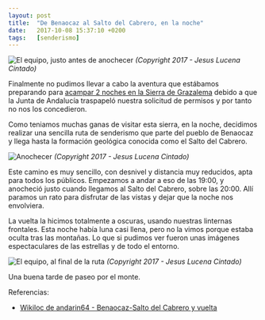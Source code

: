 ```yaml
---
layout: post
title:  "De Benaocaz al Salto del Cabrero, en la noche"
date:   2017-10-08 15:37:10 +0200
tags:	[senderismo]
---
```


![El equipo, justo antes de anochecer][equipo2]
_(Copyright 2017 - Jesus Lucena Cintado)_

Finalmente no pudimos llevar a cabo la aventura que estábamos preparando
para [acampar 2 noches en la Sierra de Grazalema][post] debido a que la Junta
de Andalucía traspapeló nuestra solicitud de permisos y por tanto no nos los
concedieron.

Como teniamos muchas ganas de visitar esta sierra, en la noche, decidimos
realizar una sencilla ruta de senderismo que parte del pueblo de Benaocaz
y llega hasta la formación geológica conocida como el Salto del Cabrero.

<!--more-->

![Anochecer][anochecer]
_(Copyright 2017 - Jesus Lucena Cintado)_

Este camino es muy sencillo, con desnivel y distancia muy reducidos, apta
para todos los públicos. Empezamos a andar a eso de las 19:00, y anocheció
justo cuando llegamos al Salto del Cabrero, sobre las 20:00. Allí paramos un
rato para disfrutar de las vistas y dejar que la noche nos envolviera.

La vuelta la hicimos totalmente a oscuras, usando nuestras linternas frontales.
Esta noche había luna casi llena, pero no la vimos porque estaba oculta tras
las montañas. Lo que si pudimos ver fueron unas imágenes espectaculares de las
estrellas y de todo el entorno.

![El equipo, al final de la ruta][equipo]
_(Copyright 2017 - Jesus Lucena Cintado)_

Una buena tarde de paseo por el monte.

Referencias:
 * [Wikiloc de andarin64 - Benaocaz-Salto del Cabrero y vuelta][wikiloc]

[post]:		{{site.url}}/2017/09/07/preparando-vivac2d.html
[anochecer]:	{{site.url}}/assets/2017-10-07-anochecer-saltocabrero-jesuslucena.png
[equipo]:	{{site.url}}/assets/2017-10-07-equipo-saltocabrero-jesuslucena.png
[equipo2]:	{{site.url}}/assets/2017-10-07-equipo2-saltocabrero-jesuslucena.png
[wikiloc]:	https://es.wikiloc.com/wikiloc/view.do?id=8735355
